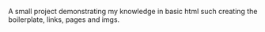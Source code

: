 A small project demonstrating my knowledge in basic html such creating the boilerplate, links, pages and imgs.

